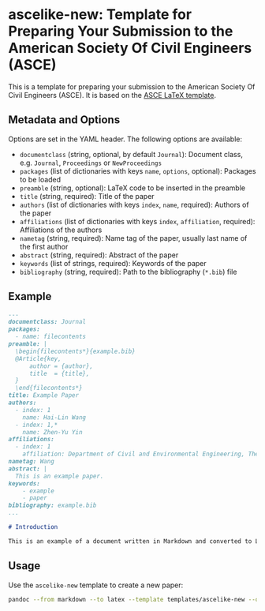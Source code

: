 # ascelike-new: Template for Preparing Your Submission to the American Society Of Civil Engineers (ASCE)

This is a template for preparing your submission to the American Society Of Civil Engineers (ASCE). It is based on the [ASCE LaTeX template](https://www.overleaf.com/latex/templates/template-for-preparing-your-submission-to-the-american-society-of-civil-engineers-asce/pbwcqsvndpty/).

## Metadata and Options

Options are set in the YAML header. The following options are available:

- `documentclass` (string, optional, by default `Journal`): Document class, e.g. `Journal`, `Proceedings` or `NewProceedings`
- `packages` (list of dictionaries with keys `name`, `options`, optional): Packages to be loaded
- `preamble` (string, optional): LaTeX code to be inserted in the preamble
- `title` (string, required): Title of the paper
- `authors` (list of dictionaries with keys `index`, `name`, required): Authors of the paper
- `affiliations` (list of dictionaries with keys `index`, `affiliation`, required): Affiliations of the authors
- `nametag` (string, required): Name tag of the paper, usually last name of the first author
- `abstract` (string, required): Abstract of the paper
- `keywords` (list of strings, required): Keywords of the paper
- `bibliography` (string, required): Path to the bibliography (`*.bib`) file

## Example

```markdown
---
documentclass: Journal
packages:
  - name: filecontents
preamble: |
  \begin{filecontents*}{example.bib}
  @Article{key,
      author = {author},
      title  = {title},
  }
  \end{filecontents*}
title: Example Paper
authors:
  - index: 1
    name: Hai-Lin Wang
  - index: 1,*
    name: Zhen-Yu Yin
affiliations:
  - index: 1
    affiliation: Department of Civil and Environmental Engineering, The Hong Kong Polytechnic University, Hong Kong, China
nametag: Wang
abstract: |
  This is an example paper.
keywords:
    - example
    - paper
bibliography: example.bib
...

# Introduction

This is an example of a document written in Markdown and converted to LaTeX using Pandoc.
```

## Usage

Use the `ascelike-new` template to create a new paper:

```bash
pandoc --from markdown --to latex --template templates/ascelike-new --output ascelike-new.tex ascelike-new.md
```
